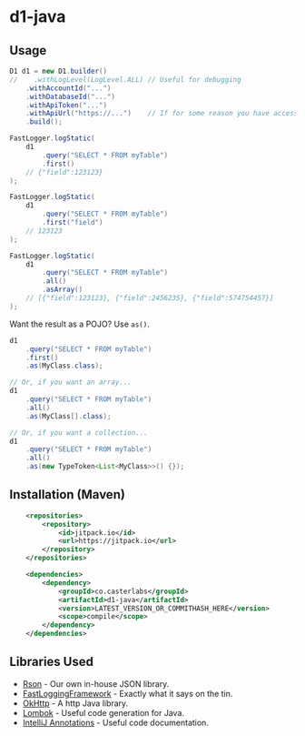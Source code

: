 # d1-java

## Usage
```java
D1 d1 = new D1.builder()
//    .withLogLevel(LogLevel.ALL) // Useful for debugging
    .withAccountId("...")
    .withDatabaseId("...")
    .withApiToken("...")
    .withApiUrl("https://...")    // If for some reason you have access to some private API, omit to use the public Cloudflare API.
    .build();

FastLogger.logStatic(
    d1
        .query("SELECT * FROM myTable")
        .first()
    // {"field":123123}
);

FastLogger.logStatic(
    d1
        .query("SELECT * FROM myTable")
        .first("field")
    // 123123
);

FastLogger.logStatic(
    d1
        .query("SELECT * FROM myTable")
        .all()
        .asArray()
    // [{"field":123123}, {"field":2456235}, {"field":574754457}]
);
```

Want the result as a POJO? Use `as()`.

```java
d1
    .query("SELECT * FROM myTable")
    .first()
	.as(MyClass.class);

// Or, if you want an array...
d1
    .query("SELECT * FROM myTable")
    .all()
	.as(MyClass[].class);

// Or, if you want a collection...
d1
    .query("SELECT * FROM myTable")
    .all()
	.as(new TypeToken<List<MyClass>>() {});
```

## Installation (Maven)
```xml
    <repositories>
        <repository>
            <id>jitpack.io</id>
            <url>https://jitpack.io</url>
        </repository>
    </repositories>

    <dependencies>
        <dependency>
            <groupId>co.casterlabs</groupId>
            <artifactId>d1-java</artifactId>
            <version>LATEST_VERSION_OR_COMMITHASH_HERE</version>
            <scope>compile</scope>
        </dependency>
    </dependencies>
```

## Libraries Used

- [Rson](https://github.com/Casterlabs/Rakurai/tree/main/Json) - Our own in-house JSON library.
- [FastLoggingFramework](https://github.com/e3ndr/FastLoggingFramework) - Exactly what it says on the tin.
- [OkHttp](https://square.github.io/okhttp/) - A http Java library.
- [Lombok](https://projectlombok.org) - Useful code generation for Java.
- [IntelliJ Annotations](https://www.jetbrains.com/help/idea/annotating-source-code.html) - Useful code documentation.

